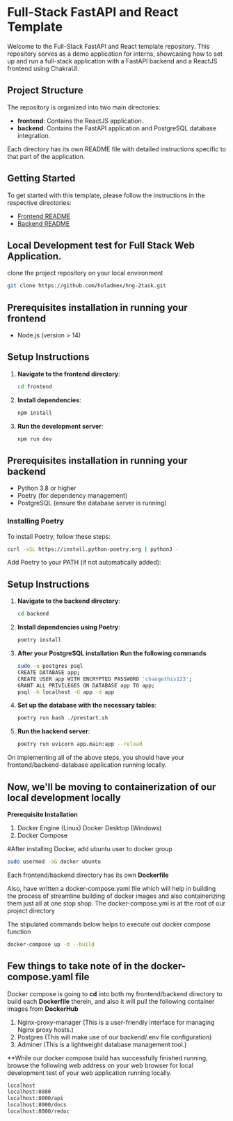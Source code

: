 # Full-Stack FastAPI and React Template

Welcome to the Full-Stack FastAPI and React template repository. This repository serves as a demo application for interns, showcasing how to set up and run a full-stack application with a FastAPI backend and a ReactJS frontend using ChakraUI.

## Project Structure

The repository is organized into two main directories:

- **frontend**: Contains the ReactJS application.
- **backend**: Contains the FastAPI application and PostgreSQL database integration.

Each directory has its own README file with detailed instructions specific to that part of the application.

## Getting Started

To get started with this template, please follow the instructions in the respective directories:

- [Frontend README](./frontend/README.md)
- [Backend README](./backend/README.md)


## Local Development test for Full Stack Web Application.


clone the project repository on your local environment 

```sh
git clone https://github.com/holadmex/hng-2task.git

```

## Prerequisites installation in running your frontend

- Node.js (version > 14)

## Setup Instructions

1. **Navigate to the frontend directory**:
    ```sh
    cd frontend
    ```

2. **Install dependencies**:
    ```sh
    npm install
    ```

3. **Run the development server**:
    ```sh
    npm run dev
    ```


## Prerequisites installation in running your backend

- Python 3.8 or higher
- Poetry (for dependency management)
- PostgreSQL (ensure the database server is running)

### Installing Poetry

To install Poetry, follow these steps:

```sh
curl -sSL https://install.python-poetry.org | python3 -
```

Add Poetry to your PATH (if not automatically added):

## Setup Instructions

1. **Navigate to the backend directory**:
    ```sh
    cd backend
    ```

2. **Install dependencies using Poetry**:
    ```sh
    poetry install
    ```

3. **After your PostgreSQL installation**
   **Run the following commands**
   ```sh
   sudo -u postgres psql
   CREATE DATABASE app;
   CREATE USER app WITH ENCRYPTED PASSWORD 'changethis123';
   GRANT ALL PRIVILEGES ON DATABASE app TO app;
   psql -h localhost -U app -d app
   

4. **Set up the database with the necessary tables**:
    ```sh
    poetry run bash ./prestart.sh
    ```

5. **Run the backend server**:
    ```sh
    poetry run uvicorn app.main:app --reload
    ```

On implementing all of the above steps, you should have your frontend/backend-database application running locally.

## Now, we'll be moving to containerization of our local development locally

**Prerequisite Installation**

1. Docker Engine (Linux) Docker Desktop (Windows)
2. Docker Compose

#After installing Docker, add ubuntu user to docker group
```sh
sudo usermod -aG docker ubuntu
```

Each frontend/backend directory has its own **Dockerfile**

Also, have written a docker-compose.yaml file which will help in building the process of streamline building of docker images and also containerizing them just all at one stop shop. The docker-compose.yml is at the root of our project directory

The stipulated commands below helps to execute out docker compose function

```sh
docker-compose up -d --build
```
## Few things to take note of in the docker-compose.yaml file

Docker compose is going to **cd** into both my frontend/backend directory to build each **Dockerfile** therein, and also it will pull the following container images from **DockerHub** 

1. Nginx-proxy-manager (This is a user-friendly interface for managing Nginx proxy hosts.)
2. Postgres (This will make use of our backend/.env file configuration)
3. Adminer (This is a lightweight database management tool.)

**While our docker compose build has successfully finished running, browse the following web address on your web browser for local development test of your web application running locally.

```sh
localhost
localhost:8080
localhost:8000/api
localhost:8000/docs
localhost:8000/redoc
```
